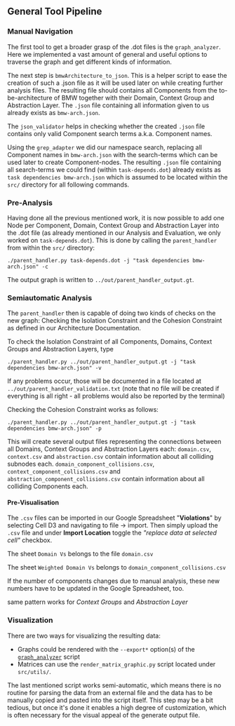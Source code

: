 ## General Tool Pipeline


### Manual Navigation

The first tool to get a broader grasp of the .dot files is the `graph_analyzer`. 
Here we implemented a vast amount of general and useful options to traverse the graph and get different kinds of information.

The next step is `bmwArchitecture_to_json`. This is a helper script to ease the creation of such a .json file as it will be used later on while creating further analysis files.
The resulting file should contains all Components from the to-be-architecture of BMW together with their Domain, Context Group and Abstraction Layer.
The `.json` file containing all information given to us already exists as `bmw-arch.json`.

The `json_validator` helps in checking whether the created `.json` file contains only valid Component search terms 
a.k.a. Component names.

Using the `grep_adapter` we did our namespace search, replacing all Component names in `bmw-arch.json` with the search-terms which can be used later to create Component-nodes.
The resulting `.json` file containing all search-terms we could find (within `task-depends.dot`) already exists as `task dependencies bmw-arch.json` which is assumed to be located within the `src/` directory for all following commands.

### Pre-Analysis

Having done all the previous mentioned work, it is now possible to add one Node per Component, Domain, Context Group and Abstraction Layer 
into the .dot file (as already mentioned in our Analysis and Evaluation, we only worked on `task-depends.dot`).
This is done by calling the `parent_handler` from within the `src/` directory:

`./parent_handler.py task-depends.dot -j "task dependencies bmw-arch.json" -c`

The output graph is written to `../out/parent_handler_output.gt`.

### Semiautomatic Analysis

The `parent_handler` then is capable of doing two kinds of checks on the new graph:
Checking the Isolation Constraint and the Cohesion Constraint as defined in our Architecture Documentation.

To check the Isolation Constraint of all Components, Domains, Context Groups and Abstraction Layers, type

`./parent_handler.py ../out/parent_handler_output.gt -j "task dependencies bmw-arch.json" -v`

If any problems occur, those will be documented in a file located at `../out/parent_handler_validation.txt` (note that no file will be created if everything is all right - all problems would also be reported by the terminal)

Checking the Cohesion Constraint works as follows:

`./parent_handler.py ../out/parent_handler_output.gt -j "task dependencies bmw-arch.json" -p`

This will create several output files representing the connections between all Domains, Context Groups and Abstraction Layers each:
`domain.csv`, `context.csv` and `abstraction.csv` contain information about all colliding subnodes each.
`domain_component_collisions.csv`, `context_component_collisions.csv` and `abstraction_component_collisions.csv` contain information about all colliding Components each.

#### Pre-Visualisation

The `.csv` files can be imported in our Google Spreadsheet "**Violations**" by selecting Cell D3 and navigating to file
-> import. Then simply upload the `.csv` file and under **Import Location** toggle the *"replace data at selected cell"* 
checkbox.

The sheet `Domain Vs` belongs to the file `domain.csv`

The sheet `Weighted Domain Vs` belongs to `domain_component_collisions.csv`

If the number of components changes due to manual analysis, these new numbers have to be updated in the Google Spreadsheet, too.

same pattern works for *Context Groups* and *Abstraction Layer*

### Visualization

There are two ways for visualizing the resulting data:
* Graphs could be rendered with the `--export*` option(s) of the [`graph_analyzer`](graph_analyzer_doc.md) script
* Matrices can use the `render_matrix_graphic.py` script located under `src/utils/`.

The last mentioned script works semi-automatic, which means there is no routine for parsing the data from an external file and the data has to be manually copied and pasted into the script itself. This step may be a bit tedious, but once it's done it enables a high degree of customization, which is often necessary for the visual appeal of the generate output file.

